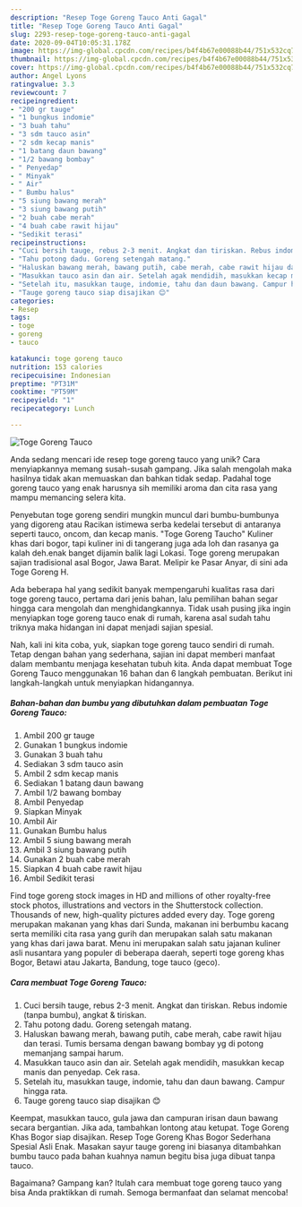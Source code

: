 ```yaml
---
description: "Resep Toge Goreng Tauco Anti Gagal"
title: "Resep Toge Goreng Tauco Anti Gagal"
slug: 2293-resep-toge-goreng-tauco-anti-gagal
date: 2020-09-04T10:05:31.178Z
image: https://img-global.cpcdn.com/recipes/b4f4b67e00088b44/751x532cq70/toge-goreng-tauco-foto-resep-utama.jpg
thumbnail: https://img-global.cpcdn.com/recipes/b4f4b67e00088b44/751x532cq70/toge-goreng-tauco-foto-resep-utama.jpg
cover: https://img-global.cpcdn.com/recipes/b4f4b67e00088b44/751x532cq70/toge-goreng-tauco-foto-resep-utama.jpg
author: Angel Lyons
ratingvalue: 3.3
reviewcount: 7
recipeingredient:
- "200 gr tauge"
- "1 bungkus indomie"
- "3 buah tahu"
- "3 sdm tauco asin"
- "2 sdm kecap manis"
- "1 batang daun bawang"
- "1/2 bawang bombay"
- " Penyedap"
- " Minyak"
- " Air"
- " Bumbu halus"
- "5 siung bawang merah"
- "3 siung bawang putih"
- "2 buah cabe merah"
- "4 buah cabe rawit hijau"
- "Sedikit terasi"
recipeinstructions:
- "Cuci bersih tauge, rebus 2-3 menit. Angkat dan tiriskan. Rebus indomie (tanpa bumbu), angkat &amp; tiriskan."
- "Tahu potong dadu. Goreng setengah matang."
- "Haluskan bawang merah, bawang putih, cabe merah, cabe rawit hijau dan terasi. Tumis bersama dengan bawang bombay yg di potong memanjang sampai harum."
- "Masukkan tauco asin dan air. Setelah agak mendidih, masukkan kecap manis dan penyedap. Cek rasa."
- "Setelah itu, masukkan tauge, indomie, tahu dan daun bawang. Campur hingga rata."
- "Tauge goreng tauco siap disajikan 😊"
categories:
- Resep
tags:
- toge
- goreng
- tauco

katakunci: toge goreng tauco 
nutrition: 153 calories
recipecuisine: Indonesian
preptime: "PT31M"
cooktime: "PT59M"
recipeyield: "1"
recipecategory: Lunch

---
```



![Toge Goreng Tauco](https://img-global.cpcdn.com/recipes/b4f4b67e00088b44/751x532cq70/toge-goreng-tauco-foto-resep-utama.jpg)

Anda sedang mencari ide resep toge goreng tauco yang unik? Cara menyiapkannya memang susah-susah gampang. Jika salah mengolah maka hasilnya tidak akan memuaskan dan bahkan tidak sedap. Padahal toge goreng tauco yang enak harusnya sih memiliki aroma dan cita rasa yang mampu memancing selera kita.

Penyebutan toge goreng sendiri mungkin muncul dari bumbu-bumbunya yang digoreng atau Racikan istimewa serba kedelai tersebut di antaranya seperti tauco, oncom, dan kecap manis. &#34;Toge Goreng Taucho&#34; Kuliner khas dari bogor, tapi kuliner ini di tangerang juga ada loh dan rasanya ga kalah deh.enak banget dijamin balik lagi Lokasi. Toge goreng merupakan sajian tradisional asal Bogor, Jawa Barat. Melipir ke Pasar Anyar, di sini ada Toge Goreng H.

Ada beberapa hal yang sedikit banyak mempengaruhi kualitas rasa dari toge goreng tauco, pertama dari jenis bahan, lalu pemilihan bahan segar hingga cara mengolah dan menghidangkannya. Tidak usah pusing jika ingin menyiapkan toge goreng tauco enak di rumah, karena asal sudah tahu triknya maka hidangan ini dapat menjadi sajian spesial.


Nah, kali ini kita coba, yuk, siapkan toge goreng tauco sendiri di rumah. Tetap dengan bahan yang sederhana, sajian ini dapat memberi manfaat dalam membantu menjaga kesehatan tubuh kita. Anda dapat membuat Toge Goreng Tauco menggunakan 16 bahan dan 6 langkah pembuatan. Berikut ini langkah-langkah untuk menyiapkan hidangannya.

<!--inarticleads1-->

##### Bahan-bahan dan bumbu yang dibutuhkan dalam pembuatan Toge Goreng Tauco:

1. Ambil 200 gr tauge
1. Gunakan 1 bungkus indomie
1. Gunakan 3 buah tahu
1. Sediakan 3 sdm tauco asin
1. Ambil 2 sdm kecap manis
1. Sediakan 1 batang daun bawang
1. Ambil 1/2 bawang bombay
1. Ambil  Penyedap
1. Siapkan  Minyak
1. Ambil  Air
1. Gunakan  Bumbu halus
1. Ambil 5 siung bawang merah
1. Ambil 3 siung bawang putih
1. Gunakan 2 buah cabe merah
1. Siapkan 4 buah cabe rawit hijau
1. Ambil Sedikit terasi


Find toge goreng stock images in HD and millions of other royalty-free stock photos, illustrations and vectors in the Shutterstock collection. Thousands of new, high-quality pictures added every day. Toge goreng merupakan makanan yang khas dari Sunda, makanan ini berbumbu kacang serta memiliki cita rasa yang gurih dan merupakan salah satu makanan yang khas dari jawa barat. Menu ini merupakan salah satu jajanan kuliner asli nusantara yang populer di beberapa daerah, seperti toge goreng khas Bogor, Betawi atau Jakarta, Bandung, toge tauco (geco). 

<!--inarticleads2-->

##### Cara membuat Toge Goreng Tauco:

1. Cuci bersih tauge, rebus 2-3 menit. Angkat dan tiriskan. Rebus indomie (tanpa bumbu), angkat &amp; tiriskan.
1. Tahu potong dadu. Goreng setengah matang.
1. Haluskan bawang merah, bawang putih, cabe merah, cabe rawit hijau dan terasi. Tumis bersama dengan bawang bombay yg di potong memanjang sampai harum.
1. Masukkan tauco asin dan air. Setelah agak mendidih, masukkan kecap manis dan penyedap. Cek rasa.
1. Setelah itu, masukkan tauge, indomie, tahu dan daun bawang. Campur hingga rata.
1. Tauge goreng tauco siap disajikan 😊


Keempat, masukkan tauco, gula jawa dan campuran irisan daun bawang secara bergantian. Jika ada, tambahkan lontong atau ketupat. Toge Goreng Khas Bogor siap disajikan. Resep Toge Goreng Khas Bogor Sederhana Spesial Asli Enak. Masakan sayur tauge goreng ini biasanya ditambahkan bumbu tauco pada bahan kuahnya namun begitu bisa juga dibuat tanpa tauco. 

Bagaimana? Gampang kan? Itulah cara membuat toge goreng tauco yang bisa Anda praktikkan di rumah. Semoga bermanfaat dan selamat mencoba!
